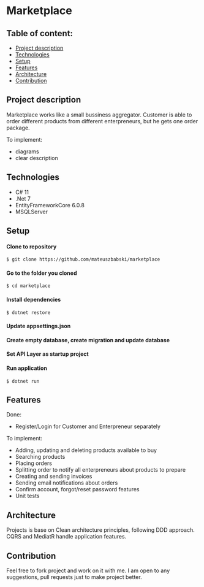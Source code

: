 # Marketplace

## Table of content:
* [Project description](#project-description)
* [Technologies](#technologies)
* [Setup](#setup)
* [Features](#features)
* [Architecture](#architecture)
* [Contribution](#contribution)


## Project description
Marketplace works like a small bussiness aggregator. Customer is able to order different products from different enterpreneurs, but he gets one order package. 

To implement:

- diagrams
- clear description

## Technologies

- C# 11
- .Net 7
- EntityFrameworkCore 6.0.8
- MSQLServer

## Setup

#### Clone to repository
```
$ git clone https://github.com/mateuszbabski/marketplace
```

#### Go to the folder you cloned
```
$ cd marketplace
```

#### Install dependencies
```
$ dotnet restore
```

#### Update appsettings.json 

#### Create empty database, create migration and update database

#### Set API Layer as startup project

#### Run application
```
$ dotnet run
```

## Features

Done:
- Register/Login for Customer and Enterpreneur separately

To implement:
- Adding, updating and deleting products available to buy
- Searching products
- Placing orders
- Splitting order to notify all enterpreneurs about products to prepare
- Creating and sending invoices
- Sending email notifications about orders
- Confirm account, forgot/reset password features
- Unit tests

## Architecture

Projects is base on Clean architecture principles, following DDD approach. CQRS and MediatR handle application features.

## Contribution

Feel free to fork project and work on it with me. I am open to any suggestions, pull requests just to make project better.

